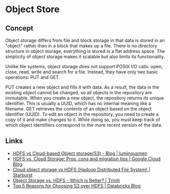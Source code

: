 # Object Store

## Concept

Object storage differs from file and block storage in that data is stored in an "object" rather than in a block that makes up a file. There is no directory structure in object storage, everything is stored in a flat address space. The simplicity of object storage makes it scalable but also limits its functionality.

Unlike file systems, object storage does not support POSIX I/O calls: open, close, read, write and search for a file. Instead, they have only two basic operations: PUT and GET.

PUT creates a new object and fills it with data. As a result, the data in the existing object cannot be changed, so all objects in the repository are immutable. When you create a new object, the repository returns its unique identifier. This is usually a UUID, which has no internal meaning like a filename.
GET retrieves the contents of an object based on the object identifier (UUID). To edit an object in the repository, you need to create a copy of it and make changes to it. While doing so, you must keep track of which object identifiers correspond to the more recent version of the data.

## Links

* [HDFS vs Cloud-based Object storage(S3) - Blog | luminousmen](https://luminousmen.com/post/hdfs-vs-cloud-based-object-storage-s3)
* [HDFS vs. Cloud Storage: Pros, cons and migration tips | Google Cloud Blog](https://cloud.google.com/blog/products/storage-data-transfer/hdfs-vs-cloud-storage-pros-cons-and-migration-tips)
* [Cloud object storage vs HDFS (Hadoop Distributed File System) | Starburst](https://www.starburst.io/learn/data-fundamentals/cloud-object-storage-vs-hdfs/)
* [Object Storage vs. HDFS - Which is Better? | Triniti](https://www.triniti.com/data-warehousing-object-storage-vs-hdfs)
* [Top 5 Reasons for Choosing S3 over HDFS | Databricks Blog](https://www.databricks.com/blog/2017/05/31/top-5-reasons-for-choosing-s3-over-hdfs.html)
